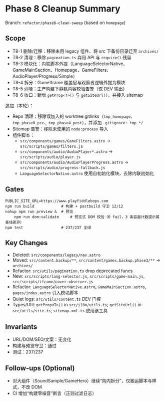 # Phase 8 Cleanup Summary

Branch: `refactor/phase8-clean-sweep` (based on `homepage`)

## Scope
- T8-1 删除/迁移：移除未用 legacy 组件、将 src 下备份目录迁至 `archives/`
- T8-2 清理：移除 `pagination.ts` 弃用 API 与 `require()` 残留
- T8-3 模块化：内联脚本外提（LanguageSelectorNative、GameMainSection、Homepage、GameFilters、AudioPlayer/Progress/Simple）
- T8-4 拆分：GameIframe 覆盖层与观察者逻辑外提为模块
- T8-5 消噪：生产构建下静默内容校验告警（仅 DEV 输出）
- T8-6 收口：新增 `getProp<T>()` 与 `getSiteUrl()`，并接入 sitemap
  
追加（本轮）：
- Repo 清理：移除误加入的 worktree gitlinks（`tmp_homepage`、`tmp_phase0_pre`、`tmp_phase4_post`），并添加 `.gitignore: tmp_*/`
- Sitemap 告警：移除未使用的 `node:process` 导入
- 组件脚本：
  - `src/components/games/GameFilters.astro` → `src/scripts/games/filters.js`
  - `src/components/audio/AudioPlayer*.astro` → `src/scripts/audio/player.js`
  - `src/components/audio/AudioPlayerProgress.astro` → `src/scripts/audio/progress-fallback.js`
  - `LanguageSelectorNative.astro` 使用自初始化模块，去除内联初始化

## Gates
```
PUBLIC_SITE_URL=https://www.playfiddlebops.com
npm run build            # 构建 + postbuild 守卫 12/12
nohup npm run preview &  # 预览
    npm run dom:validate     # 预览式 DOM 校验（0 fail，3 条容器计数提示属基线差异）
npm test                 # 237/237 全绿
```

## Key Changes
- Deleted: `src/components/legacy/nav.astro`
- Moved: `src/content.backup/**`, `src/content/games.backup.phase3/**` → `archives/`
- Refactor: `src/utils/pagination.ts` drop deprecated funcs
- New: `src/scripts/lang-selector.js`, `src/scripts/game-main.js`, `src/scripts/iframe/cover-observer.js`
- Refactor: `LanguageSelectorNative.astro`, `GameMainSection.astro`, `pages/index.astro` 引入模块脚本
- Quiet logs: `src/utils/content.ts` DEV 门控
- Types/Util: `getProp<T>()` in `src/i18n/utils.ts`; `getSiteUrl()` in `src/utils/site.ts`; `sitemap.xml.ts` 使用该工具

## Invariants
- URL/DOM/SEO/文案：无变化
- 构建与预览守卫：通过
- 测试：237/237

## Follow-ups (Optional)
- 对大组件（SoundSample/GameHero）继续“向内拆分”，仅搬运脚本与样式，不改 DOM
- CI 增加“构建零噪音”断言（正则过滤日志）
